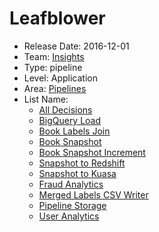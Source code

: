 # Leafblower
* Release Date: 2016-12-01
* Team: [Insights](../teams/insights.md)
* Type: pipeline
* Level: Application
* Area: [Pipelines](../areas/pipelines.png)
* List Name:
  * [All Decisions](all-decisions.md)
  * [BigQuery Load](big-query-load.md)
  * [Book Labels Join](book-labels-join.md)
  * [Book Snapshot](book-snapshot.md)
  * [Book Snapshot Increment](book-snapshot-increment.md)
  * [Snapshot to Redshift](book-snapshot-to-redshift-dw.md)
  * [Snapshot to Kuasa](book-snapshot-to-redshift-kuasa.md)
  * [Fraud Analytics](fraud-police-daily.md)
  * [Merged Labels CSV Writer](merged-labels-csv-writer.md)
  * [Pipeline Storage](pipeline-storage.md)
  * [User Analytics](user-analytics.md)
